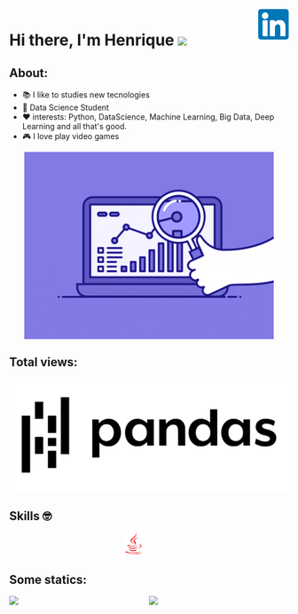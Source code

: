 <a href="https://www.linkedin.com/in/henrique-oliveira-15b656197" target="_blank">
    <img 
        src="images/linkedin.svg" 
        alt="linkedIn" 
        width="55" 
        align="right" />
</a>


# Hi there, I'm Henrique <img src="https://raw.githubusercontent.com/iampavangandhi/iampavangandhi/master/gifs/Hi.gif" width="30px"></h2>


## About: 

- 📚 I like to studies new tecnologies
- 🌱 Data Science Student 
- ❤️ interests: Python, DataScience, Machine Learning, Big Data, Deep Learning and all that's good.
- 🎮 I love play video games 

<p align="center">
  <a href="#">
    <img align="center" width="450" src="animation/ds3.gif" />
  </a>
</p>

## Total views:

<img alingn="center" src="images/pandas.svg" />

## Skills :nerd_face:
<p align="center">
    <img height="40" src="https://raw.githubusercontent.com/devicons/devicon/master/icons/java/java-plain.svg">
    &nbsp;&nbsp;&nbsp;&nbsp;&nbsp;&nbsp;&nbsp;&nbsp;&nbsp;&nbsp;&nbsp;&nbsp;&nbsp;


## Some statics:
<p align="center">
  <a href="#">
    <img src='https://github-readme-stats.vercel.app/api?username=Olivierah&show_icons=true&theme=tokyonight&count_private=true&line_height=40'  align="left" />
    <img src='https://github-readme-stats.vercel.app/api/top-langs/?username=Olivierah&theme=tokyonight&hide_langs_below=4'/>
  </a>
</p>






